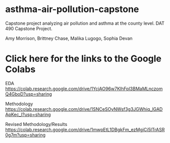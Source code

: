 # asthma-air-pollution-capstone
Capstone project analyzing air pollution and asthma at the county level. DAT 490 Capstone Project.

Amy Morrison, Brittney Chase, Malika Lugogo, Sophia Devan

# Click here for the links to the Google Colabs
EDA
https://colab.research.google.com/drive/1YcjAO96w7KlhFpl3BMaMLnczomQ4GboD?usp=sharing

Methodology
https://colab.research.google.com/drive/1SNCeSOyNWsf3g3JGWhiq_lGADApKec_I?usp=sharing

Revised Methodology/Results
https://colab.research.google.com/drive/1mwpEtL1DBgkFm_ezMgjCi5ITrASR0g7m?usp=sharing
